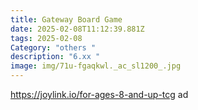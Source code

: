 ```yaml
---
title: Gateway Board Game
date: 2025-02-08T11:12:39.881Z
tags: 2025-02-08
Category: "others "
description: "6.xx "
image: img/71u-fgaqkwl._ac_sl1200_.jpg
---
```

https://joylink.io/for-ages-8-and-up-tcg  ad